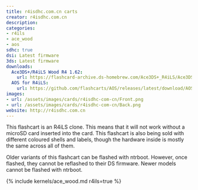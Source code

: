 ```yaml
---
title: r4isdhc.com.cn carts
creator: r4isdhc.com.cn
description:
categories:
- r4ils
- ace_wood
- aos
sdhc: true
dsi: Latest firmware
3ds: Latest firmware
downloads:
  Ace3DS+/R4iLS Wood R4 1.62:
    url: https://flashcard-archive.ds-homebrew.com/Ace3DS+_R4iLS/Ace3DS+_R4iLS_Wood_R4_1.62.zip
  AOS for R4iLS:
    url: https://github.com/flashcarts/AOS/releases/latest/download/AOS_R4iLS.zip
images:
- url: /assets/images/cards/r4isdhc-com-cn/Front.png
- url: /assets/images/cards/r4isdhc-com-cn/Back.png
website: http://r4isdhc.com.cn
---
```


This flashcart is an R4iLS clone. This means that it will not work without a microSD card inserted into the card. This flashcart is also being sold with different coloured shells and labels, though the hardware inside is mostly the same across all of them.

Older variants of this flashcart can be flashed with ntrboot. However, once flashed, they cannot be reflashed to their DS firmware. Newer models cannot be flashed with ntrboot.

{% include kernels/ace_wood.md r4ils=true %}